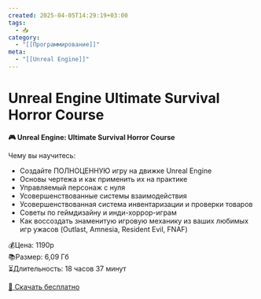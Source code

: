 ```yaml
---
created: 2025-04-05T14:29:19+03:00
tags:
  - 📥
category:
  - "[[Программирование]]"
meta:
  - "[[Unreal Engine]]"
---
```


# Unreal Engine Ultimate Survival Horror Course

**🎮 Unreal Engine: Ultimate Survival Horror Course**

Чему вы научитесь:
 - Создайте ПОЛНОЦЕННУЮ игру на движке Unreal Engine
 - Основы чертежа и как применить их на практике
 - Управляемый персонаж с нуля
 - Усовершенствованные системы взаимодействия
 - Усовершенствованная система инвентаризации и проверки товаров
 - Советы по геймдизайну и инди-хоррор-играм
 - Как воссоздать знаменитую игровую механику из ваших любимых игр ужасов (Outlast, Amnesia, Resident Evil, FNAF)

💰Цена: 1190р  
📚Размер: 6,09 Гб  
⏳Длительность: 18 часов 37 минут  

[🧷 Скачать бесплатно](https://t.me/sl1vakerA/521)
